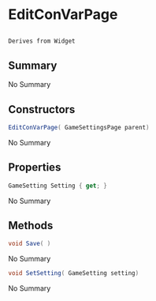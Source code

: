 # EditConVarPage

## 
```c#
Derives from Widget
```

## Summary

No Summary
## Constructors

```c#
EditConVarPage( GameSettingsPage parent) 
```
No Summary
## Properties

```c#
GameSetting Setting { get; } 
```
No Summary
## Methods

```c#
void Save( ) 
```
No Summary
```c#
void SetSetting( GameSetting setting) 
```
No Summary
